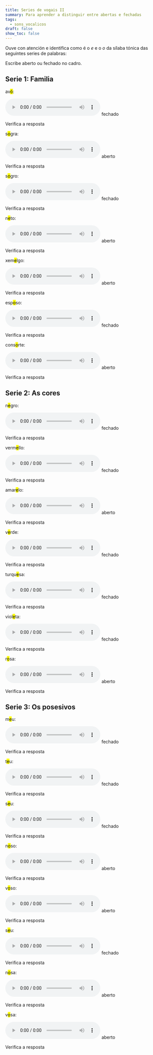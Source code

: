 ```yaml
---
title: Series de vogais II
summary: Para aprender a distinguir entre abertas e fechadas
tags:
  - sons_vocalicos
draft: false
show_toc: false
---
```

Ouve con atención e identifica como é o *e* e o *o* da sílaba tónica das seguintes series de palabras:

Escribe aberto ou fechado no cadro.

## Serie 1: Familia

av<mark>ó</mark>:

<audio src="https://ilg.usc.es/pronuncia/mp3/a/6565.mp3" controls> </audio>  <e-answer>fechado</e-answer>

<e-validate>Verifica a resposta</e-validate>

s<mark>o</mark>gra:

<audio src="https://ilg.usc.es/pronuncia/mp3/s/2138.mp3" controls> </audio>  <e-answer>aberto</e-answer>

<e-validate>Verifica a resposta</e-validate>

s<mark>o</mark>gro:

<audio src="https://ilg.usc.es/pronuncia/mp3/s/2137.mp3" controls> </audio>  <e-answer>fechado</e-answer>

<e-validate>Verifica a resposta</e-validate>

n<mark>e</mark>to:

<audio src="https://ilg.usc.es/pronuncia/mp3/n/497.mp3" controls> </audio>  <e-answer>aberto</e-answer>

<e-validate>Verifica a resposta</e-validate>

xem<mark>e</mark>lgo:

<audio src="https://ilg.usc.es/pronuncia/mp3/x/175.mp3" controls> </audio>  <e-answer>aberto</e-answer>

<e-validate>Verifica a resposta</e-validate>

esp<mark>o</mark>so:

<audio src="https://ilg.usc.es/pronuncia/mp3/e/3336.mp3" controls> </audio>  <e-answer>fechado</e-answer>

<e-validate>Verifica a resposta</e-validate>

cons<mark>o</mark>rte:

<audio src="https://ilg.usc.es/pronuncia/mp3/c/5591.mp3" controls> </audio>  <e-answer>aberto</e-answer>

<e-validate>Verifica a resposta</e-validate>

## Serie 2: As cores

n<mark>e</mark>gro:

<audio src="https://ilg.usc.es/pronuncia/mp3/n/352.mp3" controls> </audio>  <e-answer>fechado</e-answer>

<e-validate>Verifica a resposta</e-validate>

verm<mark>e</mark>llo:

<audio src="https://ilg.usc.es/pronuncia/mp3/v/586.mp3" controls> </audio>  <e-answer>fechado</e-answer>

<e-validate>Verifica a resposta</e-validate>

amar<mark>e</mark>lo:

<audio src="https://ilg.usc.es/pronuncia/mp3/a/2821.mp3" controls> </audio>  <e-answer>aberto</e-answer>

<e-validate>Verifica a resposta</e-validate>

v<mark>e</mark>rde:

<audio src="https://ilg.usc.es/pronuncia/mp3/v/535.mp3" controls> </audio>  <e-answer>fechado</e-answer>

<e-validate>Verifica a resposta</e-validate>

turqu<mark>e</mark>sa:

<audio src="https://ilg.usc.es/pronuncia/mp3/t/2960.mp3" controls> </audio>  <e-answer>fechado</e-answer>

<e-validate>Verifica a resposta</e-validate>

viol<mark>e</mark>ta:

<audio src="https://ilg.usc.es/pronuncia/mp3/v/963.mp3" controls> </audio>  <e-answer>fechado</e-answer>

<e-validate>Verifica a resposta</e-validate>

r<mark>o</mark>sa:

<audio src="https://ilg.usc.es/pronuncia/mp3/r/2973.mp3" controls> </audio>  <e-answer>aberto</e-answer>

<e-validate>Verifica a resposta</e-validate>

## Serie 3: Os posesivos

m<mark>e</mark>u:

<audio src="https://ilg.usc.es/pronuncia/mp3/m/1947.mp3" controls> </audio>  <e-answer>fechado</e-answer>

<e-validate>Verifica a resposta</e-validate>

t<mark>e</mark>u:

<audio src="https://ilg.usc.es/pronuncia/mp3/t/1145.mp3" controls> </audio>  <e-answer>fechado</e-answer>

<e-validate>Verifica a resposta</e-validate>

s<mark>e</mark>u:

<audio src="https://ilg.usc.es/pronuncia/mp3/s/1342.mp3" controls> </audio>  <e-answer>fechado</e-answer>

<e-validate>Verifica a resposta</e-validate>

n<mark>o</mark>so:

<audio src="https://ilg.usc.es/pronuncia/mp3/n/915.mp3" controls> </audio>  <e-answer>aberto</e-answer>

<e-validate>Verifica a resposta</e-validate>

v<mark>o</mark>so:

<audio src="https://ilg.usc.es/pronuncia/mp3/v/1320.mp3" controls> </audio>  <e-answer>aberto</e-answer>

<e-validate>Verifica a resposta</e-validate>

s<mark>e</mark>u:

<audio src="https://ilg.usc.es/pronuncia/mp3/s/1342.mp3" controls> </audio>  <e-answer>fechado</e-answer>

<e-validate>Verifica a resposta</e-validate>

n<mark>o</mark>sa:

<audio src="https://ilg.usc.es/pronuncia/mp3/n/916.mp3" controls> </audio>  <e-answer>aberto</e-answer>

<e-validate>Verifica a resposta</e-validate>

v<mark>o</mark>sa:

<audio src="https://ilg.usc.es/pronuncia/mp3/v/1321.mp3" controls> </audio>  <e-answer>aberto</e-answer>

<e-validate>Verifica a resposta</e-validate>
